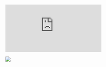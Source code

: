 ![Read Course Content](https://github.com/Sukhvsin2/CS-355/blob/master/notes/classContent.txt)

![](https://media.giphy.com/media/aLQx9RYdXxNEgliwG4/giphy-downsized-large.gif)
